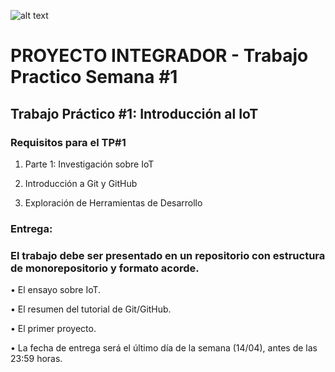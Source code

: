 ![alt text](../../Recursos/Logo-ispc.png)

# PROYECTO INTEGRADOR - Trabajo Practico Semana #1

## Trabajo Práctico #1: Introducción al IoT

### Requisitos para el TP#1 

1. Parte 1: Investigación sobre IoT 

2. Introducción a Git y GitHub

3. Exploración de Herramientas de Desarrollo


### Entrega:  

### El trabajo debe ser presentado en un repositorio con estructura de monorepositorio y formato acorde.  

• El ensayo sobre IoT.  

• El resumen del tutorial de Git/GitHub.  

• El primer proyecto.  

• La fecha de entrega será el último día de la semana (14/04), antes de las 23:59 horas.  

